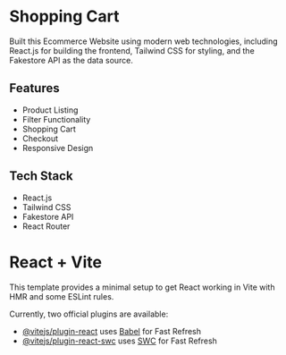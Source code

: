 # Shopping Cart

Built this Ecommerce Website using modern web technologies, including React.js for building the frontend, Tailwind CSS for styling, and the Fakestore API as the data source. 

## Features
- Product Listing
- Filter Functionality
- Shopping Cart
- Checkout
- Responsive Design

## Tech Stack
- React.js
- Tailwind CSS
- Fakestore API
- React Router


# React + Vite

This template provides a minimal setup to get React working in Vite with HMR and some ESLint rules.

Currently, two official plugins are available:

- [@vitejs/plugin-react](https://github.com/vitejs/vite-plugin-react/blob/main/packages/plugin-react/README.md) uses [Babel](https://babeljs.io/) for Fast Refresh
- [@vitejs/plugin-react-swc](https://github.com/vitejs/vite-plugin-react-swc) uses [SWC](https://swc.rs/) for Fast Refresh
